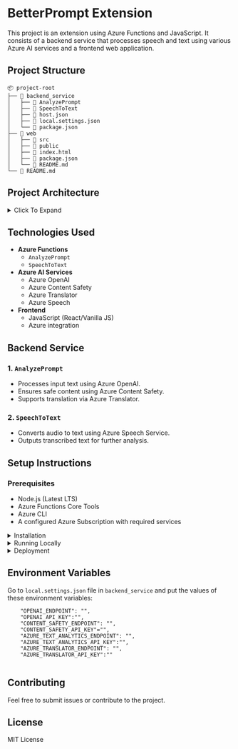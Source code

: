# BetterPrompt Extension

This project is an extension using Azure Functions and JavaScript. It consists of a backend service that processes speech and text using various Azure AI services and a frontend web application.

## Project Structure

```
📦 project-root
├── 📂 backend_service
│   ├── 📂 AnalyzePrompt
│   ├── 📂 SpeechToText
│   ├── 📄 host.json
│   ├── 📄 local.settings.json
│   └── 📄 package.json
├── 📂 web
│   ├── 📂 src
│   ├── 📂 public
│   ├── 📄 index.html
│   ├── 📄 package.json
│   └── 📄 README.md
└── 📄 README.md
```

## Project Architecture
<details>
<summary>Click To Expand</summary>


```
+---------------------------------+
|       User Input (Text/Voice)   |
|---------------------------------|
| - Chrome Extension detects input|
| - Voice Input processed via     |
|   Azure Speech-to-Text          |
+---------------------------------+
                |
                v
+---------------------------------+
|       Azure Functions           | 
| - Serverless backend processing |
| - Triggers various Azure APIs   |
+---------------------------------+
                |
                v
+---------------------------------+
|       Azure OpenAI (GPT)        |
| - Refines input for clarity,   |
|   conciseness, and grammar     |
| - Optimizes AI queries         |
+---------------------------------+
                |
                v
+---------------------------------+     +---------------------------------+
|      Azure Content Safety      |<--->|     Azure Translator           |
| - Detects harmful content,     |     | - Translates text input into   |
|   bias, or offensive language  |     |   desired language            |
| - Suggests ethical alternatives|     +---------------------------------+
+---------------------------------+
                |
                v
+---------------------------------+
|       Azure Speech (optional)  |
| - Converts optimized text to   |
|   speech (Text-to-Speech)      |
+---------------------------------+
                |
                v
+---------------------------------+
|     Chrome Extension UI        |
| - Displays optimized input     |
| - Provides feedback to the user|
| - Suggests improvements or     |
|   alternative phrasing         |
+---------------------------------+
```

</details>


## Technologies Used

- **Azure Functions**
  - `AnalyzePrompt`  
  - `SpeechToText`
- **Azure AI Services**
  - Azure OpenAI
  - Azure Content Safety
  - Azure Translator
  - Azure Speech
- **Frontend**
  - JavaScript (React/Vanilla JS)
  - Azure integration

## Backend Service

### 1. `AnalyzePrompt`
- Processes input text using Azure OpenAI.
- Ensures safe content using Azure Content Safety.
- Supports translation via Azure Translator.

### 2. `SpeechToText`
- Converts audio to text using Azure Speech Service.
- Outputs transcribed text for further analysis.

## Setup Instructions

### Prerequisites
- Node.js (Latest LTS)
- Azure Functions Core Tools
- Azure CLI
- A configured Azure Subscription with required services



<details>
<summary>Installation</summary>
1. Clone the repository:
   ```sh
   git clone https://github.com/your-repo.git
   cd project-root
   ```

2. Install dependencies for the backend:
   ```sh
   cd backend_service
   npm install
   ```

3. Install dependencies for the frontend:
   ```sh
   cd ../web
   npm install
   ```
</details>

<details>
<summary>Running Locally</summary>

#### Backend:
1. Navigate to the `backend_service` folder:
   ```sh
   cd backend_service
   ```

2. Start the Azure Functions locally:
   ```sh
   func start
   ```

#### Frontend:
1. Navigate to the `web` folder:
   ```sh
   cd web
   ```

2. Start the development server:
   ```sh
   npm run dev
   ```
</details>

<details>

<summary>Deployment</summary>

#### Backend:
1. Login to Azure:
   ```sh
   az login
   ```

2. Deploy Azure Functions:
   ```sh
   func azure functionapp publish <YourFunctionAppName>
   ```

#### Frontend:
1. Deploy frontend (if using Azure Static Web Apps):
   ```sh
   az staticwebapp create --name <YourWebAppName> --resource-group <YourResourceGroup> --source ./web --branch main --location <YourRegion>
   ```
</details>

## Environment Variables

Go to `local.settings.json` file in `backend_service` and put the values of these environment variables:
```env
    "OPENAI_ENDPOINT": "",
    "OPENAI_API_KEY":"",
    "CONTENT_SAFETY_ENDPOINT": "",
    "CONTENT_SAFETY_API_KEY"="",
    "AZURE_TEXT_ANALYTICS_ENDPOINT": "",
    "AZURE_TEXT_ANALYTICS_API_KEY":"",
    "AZURE_TRANSLATOR_ENDPOINT": "",
    "AZURE_TRANSLATOR_API_KEY":""
  
```

## Contributing
Feel free to submit issues or contribute to the project.

## License
MIT License

